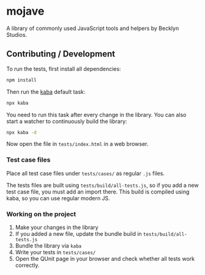 mojave
======

A library of commonly used JavaScript tools and helpers by Becklyn Studios.



Contributing / Development
--------------------------

To run the tests, first install all dependencies:

```js
npm install
```

Then run the [kaba](https://github.com/Becklyn/kaba) default task:

```bash
npx kaba
```

You need to run this task after every change in the library.
You can also start a watcher to continuously build the library:

```bash
npx kaba -d
```


Now open the file in `tests/index.html` in a web browser.


### Test case files

Place all test case files under `tests/cases/` as regular `.js` files.

The tests files are built using `tests/build/all-tests.js`, so if you add a new test case file, you must add an import there.
This build is compiled using kaba, so you can use regular modern JS.


### Working on the project

1. Make your changes in the library
2. If you added a new file, update the bundle build in `tests/build/all-tests.js`
3. Bundle the library via `kaba`
4. Write your tests in `tests/cases/`
5. Open the QUnit page in your browser and check whether all tests work correctly.
